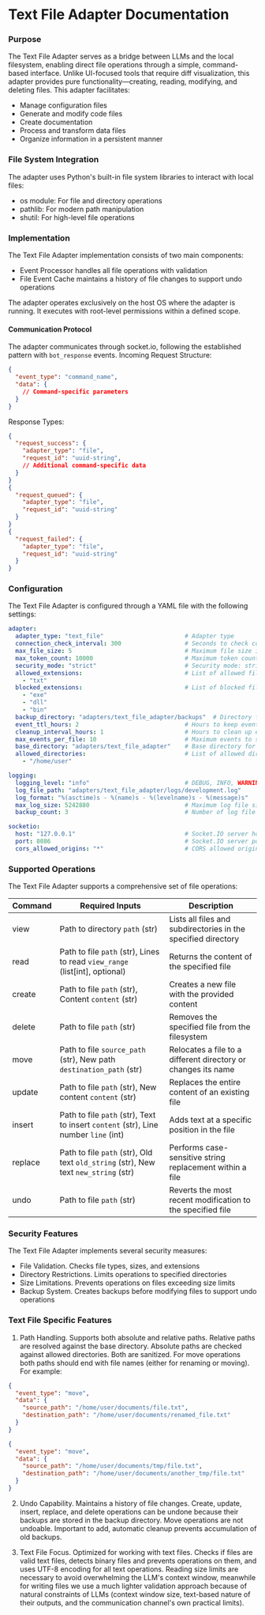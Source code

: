 # Text File Adapter Documentation

### Purpose

The Text File Adapter serves as a bridge between LLMs and the local filesystem, enabling direct file operations through a simple, command-based interface. Unlike UI-focused tools that require diff visualization, this adapter provides pure functionality—creating, reading, modifying, and deleting files. This adapter facilitates:
* Manage configuration files
* Generate and modify code files
* Create documentation
* Process and transform data files
* Organize information in a persistent manner

### File System Integration

The adapter uses Python's built-in file system libraries to interact with local files:
* os module: For file and directory operations
* pathlib: For modern path manipulation
* shutil: For high-level file operations

### Implementation

The Text File Adapter implementation consists of two main components:

* Event Processor handles all file operations with validation
* File Event Cache maintains a history of file changes to support undo operations

The adapter operates exclusively on the host OS where the adapter is running. It executes with root-level permissions within a defined scope.

#### Communication Protocol

The adapter communicates through socket.io, following the established pattern with `bot_response` events. Incoming Request Structure:
```json
{
  "event_type": "command_name",
  "data": {
    // Command-specific parameters
  }
}
```

Response Types:
```json
{
  "request_success": {
    "adapter_type": "file",
    "request_id": "uuid-string",
    // Additional command-specific data
  }
}
{
  "request_queued": {
    "adapter_type": "file",
    "request_id": "uuid-string"
  }
}
{
  "request_failed": {
    "adapter_type": "file",
    "request_id": "uuid-string"
  }
}
```

### Configuration

The Text File Adapter is configured through a YAML file with the following settings:

```yaml
adapter:
  adapter_type: "text_file"                       # Adapter type
  connection_check_interval: 300                  # Seconds to check connection
  max_file_size: 5                                # Maximum file size in MB
  max_token_count: 10000                          # Maximum token count for text files
  security_mode: "strict"                         # Security mode: strict, permissive, unrestricted
  allowed_extensions:                             # List of allowed file extensions
    - "txt"
  blocked_extensions:                             # List of blocked file extensions
    - "exe"
    - "dll"
    - "bin"
  backup_directory: "adapters/text_file_adapter/backups"  # Directory for file backups
  event_ttl_hours: 2                              # Hours to keep events in cache
  cleanup_interval_hours: 1                       # Hours to clean up expired events
  max_events_per_file: 10                         # Maximum events to store per file
  base_directory: "adapters/text_file_adapter"    # Base directory for relative paths
  allowed_directories:                            # List of allowed directories for absolute paths
    - "/home/user"

logging:
  logging_level: "info"                           # DEBUG, INFO, WARNING, ERROR, CRITICAL
  log_file_path: "adapters/text_file_adapter/logs/development.log"
  log_format: "%(asctime)s - %(name)s - %(levelname)s - %(message)s"
  max_log_size: 5242880                           # Maximum log file size in bytes
  backup_count: 3                                 # Number of log file backups to keep

socketio:
  host: "127.0.0.1"                               # Socket.IO server host
  port: 8086                                      # Socket.IO server port
  cors_allowed_origins: "*"                       # CORS allowed origins
```

### Supported Operations

The Text File Adapter supports a comprehensive set of file operations:

| Command | Required Inputs | Description |
|---------|-----------------|-------------|
| view | Path to directory `path` (str) | Lists all files and subdirectories in the specified directory |
| read | Path to file `path` (str), Lines to read `view_range` (list[int], optional) | Returns the content of the specified file |
| create | Path to file `path` (str), Content `content` (str) | Creates a new file with the provided content |
| delete | Path to file `path` (str) | Removes the specified file from the filesystem |
| move | Path to file `source_path` (str), New path `destination_path` (str) | Relocates a file to a different directory or changes its name |
| update | Path to file `path` (str), New content `content` (str) | Replaces the entire content of an existing file |
| insert | Path to file `path` (str), Text to insert `content` (str), Line number `line` (int) | Adds text at a specific position in the file |
| replace | Path to file `path` (str), Old text `old_string` (str), New text `new_string` (str) | Performs case-sensitive string replacement within a file |
| undo | Path to file `path` (str) | Reverts the most recent modification to the specified file |

### Security Features

The Text File Adapter implements several security measures:

* File Validation. Checks file types, sizes, and extensions
* Directory Restrictions. Limits operations to specified directories
* Size Limitations. Prevents operations on files exceeding size limits
* Backup System. Creates backups before modifying files to support undo operations

### Text File Specific Features

1) Path Handling. Supports both absolute and relative paths. Relative paths are resolved against the base directory. Absolute paths are checked against allowed directories. Both are sanitized. For move operations both paths should end with file names (either for renaming or moving). For example:
```json
{
  "event_type": "move",
  "data": {
    "source_path": "/home/user/documents/file.txt",
    "destination_path": "/home/user/documents/renamed_file.txt"
  }
}
```
```json
{
  "event_type": "move",
  "data": {
    "source_path": "/home/user/documents/tmp/file.txt",
    "destination_path": "/home/user/documents/another_tmp/file.txt"
  }
}
```

2) Undo Capability. Maintains a history of file changes. Create, update, insert, replace, and delete operations can be undone because their backups are stored in the backup directory. Move operations are not undoable. Important to add, automatic cleanup prevents accumulation of old backups.

3) Text File Focus. Optimized for working with text files. Checks if files are valid text files, detects binary files and prevents operations on them, and uses UTF-8 encoding for all text operations. Reading size limits are necessary to avoid overwhelming the LLM's context window, meanwhile for writing files we use a much lighter validation approach because of natural constraints of LLMs (context window size, text-based nature of their outputs, and the communication channel's own practical limits).
